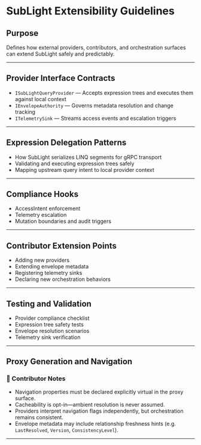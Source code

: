 ﻿<!--
Copyright © 2025 Kenneth Carter

This documentation is part of the Distributed Object Coordinator (DOC Library) and is licensed under the project's dual-license model:
- Free for educational, research, personal, or nonprofit use
- Commercial use requires a paid license

See [LICENSE.md](https://github.com/SubSonic-Core/SubLight/blob/main/LICENSE.md) for full terms.

Last updated: 9/13/2025 6:31 PM
-->
# SubLight Extensibility Guidelines

## Purpose
Defines how external providers, contributors, and orchestration surfaces can extend SubLight safely and predictably.

---

## Provider Interface Contracts

* `ISubLightQueryProvider` — Accepts expression trees and executes them against local context  
* `IEnvelopeAuthority` — Governs metadata resolution and change tracking  
* `ITelemetrySink` — Streams access events and escalation triggers

---

## Expression Delegation Patterns

* How SubLight serializes LINQ segments for gRPC transport  
* Validating and executing expression trees safely  
* Mapping upstream query intent to local provider context

---

## Compliance Hooks

* AccessIntent enforcement  
* Telemetry escalation  
* Mutation boundaries and audit triggers

---

## Contributor Extension Points

* Adding new providers  
* Extending envelope metadata  
* Registering telemetry sinks  
* Declaring new orchestration behaviors

---

## Testing and Validation

* Provider compliance checklist  
* Expression tree safety tests  
* Envelope resolution scenarios  
* Telemetry sink verification

---

## Proxy Generation and Navigation

### 🧠 Contributor Notes

* Navigation properties must be declared explicitly virtual in the proxy surface.
* Cacheability is opt-in—ambient resolution is never assumed.
* Providers interpret navigation flags independently, but orchestration remains consistent.
* Envelope metadata may include relationship freshness hints (e.g. `LastResolved`, `Version`, `ConsistencyLevel`).

---